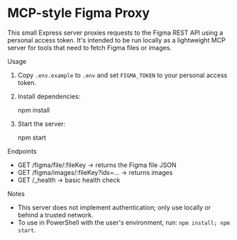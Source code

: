 # MCP-style Figma Proxy

This small Express server proxies requests to the Figma REST API using a personal access token. It's intended to be run locally as a lightweight MCP server for tools that need to fetch Figma files or images.

Usage

1. Copy `.env.example` to `.env` and set `FIGMA_TOKEN` to your personal access token.
2. Install dependencies:

   npm install

3. Start the server:

   npm start

Endpoints

- GET /figma/file/:fileKey -> returns the Figma file JSON
- GET /figma/images/:fileKey?ids=... -> returns images
- GET /_health -> basic health check

Notes

- This server does not implement authentication; only use locally or behind a trusted network.
- To use in PowerShell with the user's environment, run: `npm install; npm start`.
